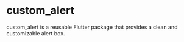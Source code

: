 # custom_alert
custom_alert is a reusable Flutter package that provides a clean and customizable alert box.
